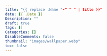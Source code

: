 ```yaml
---
title: "{{ replace .Name "-" " " | title }}"
date: {{ .Date }}
Description: ""
draft: true
Tags: []
Categories: []
DisableComments: false
thumbnail: "images/wallpaper.webp"
toc: false
---
```

